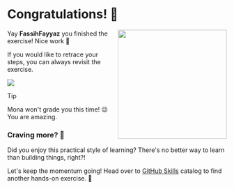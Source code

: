 # Congratulations! :tada:

<img src="https://octodex.github.com/images/welcometocat.png" align="right" height="250px" />

Yay **FassihFayyaz** you finished the exercise! Nice work :tada:

If you would like to retrace your steps, you can always revisit the exercise.

[![](https://img.shields.io/badge/Return%20to%20Exercise-%E2%86%92-1f883d?style=for-the-badge&logo=github&labelColor=197935)](https://github.com/FassihFayyaz/skills-introduction-to-github/issues/1)

> [!TIP]
> Mona won't grade you this time! 😉 You are amazing.


### Craving more? :raising_hand:

Did you enjoy this practical style of learning? There's no better way to learn than building things, right?!

Let's keep the momentum going! Head over to [GitHub Skills](https://skills.github.com) catalog to find another hands-on exercise. :rocket:

